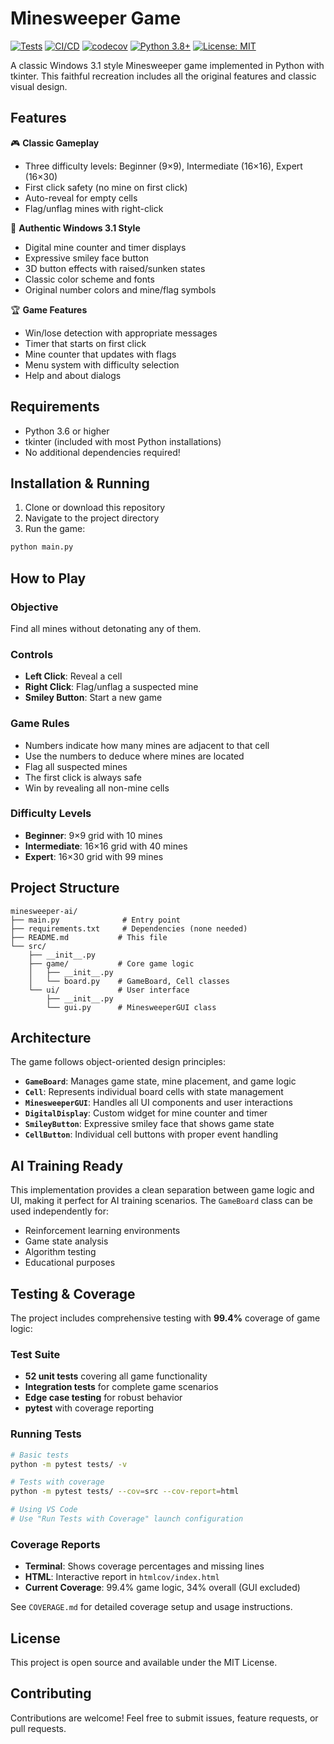 # Minesweeper Game

[![Tests](https://github.com/USERNAME/minesweeper-ai/workflows/Tests/badge.svg)](https://github.com/USERNAME/minesweeper-ai/actions)
[![CI/CD](https://github.com/USERNAME/minesweeper-ai/workflows/CI%2FCD/badge.svg)](https://github.com/USERNAME/minesweeper-ai/actions)
[![codecov](https://codecov.io/gh/USERNAME/minesweeper-ai/branch/main/graph/badge.svg)](https://codecov.io/gh/USERNAME/minesweeper-ai)
[![Python 3.8+](https://img.shields.io/badge/python-3.8+-blue.svg)](https://www.python.org/downloads/)
[![License: MIT](https://img.shields.io/badge/License-MIT-yellow.svg)](https://opensource.org/licenses/MIT)

A classic Windows 3.1 style Minesweeper game implemented in Python with tkinter. This faithful recreation includes all the original features and classic visual design.

## Features

🎮 **Classic Gameplay**
- Three difficulty levels: Beginner (9×9), Intermediate (16×16), Expert (16×30)
- First click safety (no mine on first click)
- Auto-reveal for empty cells
- Flag/unflag mines with right-click

🎨 **Authentic Windows 3.1 Style**
- Digital mine counter and timer displays
- Expressive smiley face button
- 3D button effects with raised/sunken states
- Classic color scheme and fonts
- Original number colors and mine/flag symbols

🏆 **Game Features**
- Win/lose detection with appropriate messages
- Timer that starts on first click
- Mine counter that updates with flags
- Menu system with difficulty selection
- Help and about dialogs

## Requirements

- Python 3.6 or higher
- tkinter (included with most Python installations)
- No additional dependencies required!

## Installation & Running

1. Clone or download this repository
2. Navigate to the project directory
3. Run the game:

```bash
python main.py
```

## How to Play

### Objective
Find all mines without detonating any of them.

### Controls
- **Left Click**: Reveal a cell
- **Right Click**: Flag/unflag a suspected mine
- **Smiley Button**: Start a new game

### Game Rules
- Numbers indicate how many mines are adjacent to that cell
- Use the numbers to deduce where mines are located
- Flag all suspected mines
- The first click is always safe
- Win by revealing all non-mine cells

### Difficulty Levels
- **Beginner**: 9×9 grid with 10 mines
- **Intermediate**: 16×16 grid with 40 mines  
- **Expert**: 16×30 grid with 99 mines

## Project Structure

```
minesweeper-ai/
├── main.py              # Entry point
├── requirements.txt     # Dependencies (none needed)
├── README.md           # This file
└── src/
    ├── __init__.py
    ├── game/           # Core game logic
    │   ├── __init__.py
    │   └── board.py    # GameBoard, Cell classes
    └── ui/             # User interface
        ├── __init__.py
        └── gui.py      # MinesweeperGUI class
```

## Architecture

The game follows object-oriented design principles:

- **`GameBoard`**: Manages game state, mine placement, and game logic
- **`Cell`**: Represents individual board cells with state management
- **`MinesweeperGUI`**: Handles all UI components and user interactions
- **`DigitalDisplay`**: Custom widget for mine counter and timer
- **`SmileyButton`**: Expressive smiley face that shows game state
- **`CellButton`**: Individual cell buttons with proper event handling

## AI Training Ready

This implementation provides a clean separation between game logic and UI, making it perfect for AI training scenarios. The `GameBoard` class can be used independently for:

- Reinforcement learning environments
- Game state analysis
- Algorithm testing
- Educational purposes

## Testing & Coverage

The project includes comprehensive testing with **99.4%** coverage of game logic:

### Test Suite
- **52 unit tests** covering all game functionality
- **Integration tests** for complete game scenarios
- **Edge case testing** for robust behavior
- **pytest** with coverage reporting

### Running Tests
```bash
# Basic tests
python -m pytest tests/ -v

# Tests with coverage
python -m pytest tests/ --cov=src --cov-report=html

# Using VS Code
# Use "Run Tests with Coverage" launch configuration
```

### Coverage Reports
- **Terminal**: Shows coverage percentages and missing lines
- **HTML**: Interactive report in `htmlcov/index.html`
- **Current Coverage**: 99.4% game logic, 34% overall (GUI excluded)

See `COVERAGE.md` for detailed coverage setup and usage instructions.

## License

This project is open source and available under the MIT License.

## Contributing

Contributions are welcome! Feel free to submit issues, feature requests, or pull requests.

